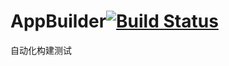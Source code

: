 # AppBuilder[![Build Status](https://travis-ci.org/privatez/AppBuilder.svg?branch=master)](https://travis-ci.org/privatez/AppBuilder)
自动化构建测试
